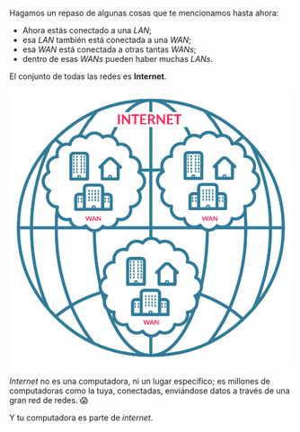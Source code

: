 Hagamos un repaso de algunas cosas que te mencionamos hasta ahora:

* Ahora estás conectado a una _LAN_;
* esa _LAN_ también está conectada a una _WAN_;
* esa _WAN_ está conectada a otras tantas _WANs_;
* dentro de esas _WANs_ pueden haber muchas _LANs_.

El conjunto de todas las redes es **Internet**. 


<center>
<img src="https://raw.githubusercontent.com/MumukiProject/mumuki-guia-text-redes-e-internet/master/images/ej7_2-01_1524151468551.png" alt="ej7_2-01_1524151468551.png" width="550px" height="auto">
</center>

_Internet_ no es una computadora, ni un lugar específico; es millones de computadoras como la tuya, conectadas, enviándose datos a través de una gran red de redes. :scream:

Y tu computadora es parte de _internet_.